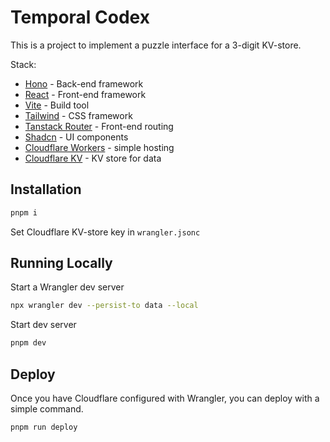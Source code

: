 # Temporal Codex

This is a project to implement a puzzle interface for a 3-digit KV-store.

Stack:

- [Hono](https://hono.dev/) - Back-end framework
- [React](https://react.dev/) - Front-end framework
- [Vite](https://vite.dev/) - Build tool
- [Tailwind](https://tailwindcss.com/) - CSS framework
- [Tanstack Router](https://tanstack.com/router/latest) - Front-end routing
- [Shadcn](https://ui.shadcn.com/) - UI components
- [Cloudflare Workers](https://developers.cloudflare.com/workers/) - simple hosting
- [Cloudflare KV](https://developers.cloudflare.com/kv/) - KV store for data

## Installation

```bash
pnpm i
```

Set Cloudflare KV-store key in `wrangler.jsonc`

## Running Locally

Start a Wrangler dev server

```bash
npx wrangler dev --persist-to data --local
```

Start dev server

```bash
pnpm dev
```

## Deploy

Once you have Cloudflare configured with Wrangler, you can deploy with a simple command.

```bash
pnpm run deploy
```